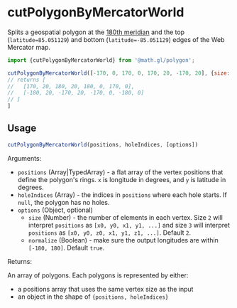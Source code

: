 # cutPolygonByMercatorWorld

Splits a geospatial polygon at the [180th meridian](https://en.wikipedia.org/wiki/180th_meridian) and the top (`latitude=85.051129`) and bottom (`latitude=-85.051129`) edges of the Web Mercator map.

```js
import {cutPolygonByMercatorWorld} from '@math.gl/polygon';

cutPolygonByMercatorWorld([-170, 0, 170, 0, 170, 20, -170, 20], {size: 2});
// returns [
//   [170, 20, 180, 20, 180, 0, 170, 0],
//   [-180, 20, -170, 20, -170, 0, -180, 0]
// ] 
]
```

## Usage

```js
cutPolygonByMercatorWorld(positions, holeIndices, [options])
```

Arguments:

- `positions` (Array|TypedArray) - a flat array of the vertex positions that define the polygon's rings. `x` is longitude in degrees, and `y` is latitude in degrees.
- `holeIndices` (Array) - the indices in `positions` where each hole starts. If `null`, the polygon has no holes.
- `options` (Object, optional)
  + `size` (Number) - the number of elements in each vertex. Size `2` will interpret `positions` as `[x0, y0, x1, y1, ...]` and size `3` will interpret `positions` as `[x0, y0, z0, x1, y1, z1, ...]`. Default `2`.
  + `normalize` (Boolean) - make sure the output longitudes are within `[-180, 180]`. Default `true`.

Returns:

An array of polygons. Each polygons is represented by either:
- a positions array that uses the same vertex size as the input
- an object in the shape of `{positions, holeIndices}`
